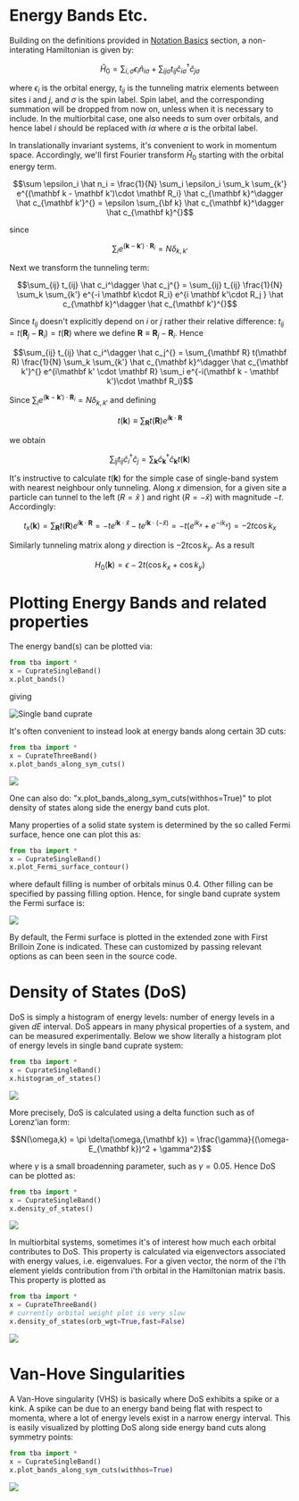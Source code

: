 # Energy Bands Etc.

Building on the definitions provided in [Notation Basics](/docs/basics.md) section, a non-interating Hamiltonian is given by:

$$ \hat H_0 = \sum_{i,\sigma} \epsilon_i \hat n_{i\sigma} + \sum_{ij\sigma} t_{ij} \hat c_{i\sigma} ^\dagger \hat c_{j\sigma}^{} $$

where $\epsilon_i$ is the orbital energy, $t_{ij}$ is the tunneling matrix elements between sites $i$ and $j$, and $\sigma$ is the spin label. Spin label, and the corresponding summation will be dropped from now on, unless when it is necessary to include. In the multiorbital case, one also needs to sum over orbitals, and hence label $i$ should be replaced with $i\alpha$ where $\alpha$ is the orbital label.

In translationally invariant systems, it's convenient to work in momentum space. Accordingly, we'll first Fourier transform $\hat H_0$ starting with the orbital energy term.

```math
\sum \epsilon_i \hat n_i = \frac{1}{N} \sum_i \epsilon_i \sum_k \sum_{k'} e^{(\mathbf k - \mathbf k')\cdot \mathbf R_i} \hat c_{\mathbf k}^\dagger \hat c_{\mathbf k'}^{} = \epsilon \sum_{\bf k} \hat c_{\mathbf k}^\dagger \hat c_{\mathbf k}^{}
```
since
```math
\sum_i e^{(\mathbf k - \mathbf k')\cdot \mathbf R_i} = N \delta_{k,k'}
```

Next we transform the tunneling term:
```math
\sum_{ij} t_{ij} \hat c_i^\dagger \hat c_j^{} = \sum_{ij} t_{ij} \frac{1}{N} \sum_k \sum_{k'} e^{-i \mathbf k\cdot R_i} e^{i \mathbf k'\cdot R_j } \hat c_{\mathbf k}^\dagger \hat c_{\mathbf k'}^{}
```
Since $t_{ij}$ doesn't explicitly depend on $i$ or $j$ rather their relative difference: $t_{ij} = t(\mathbf R_j - \mathbf R_i) = t(\mathbf R)$ where we define $\mathbf R \equiv \mathbf R_j - \mathbf R_i$. Hence
```math
\sum_{ij} t_{ij} \hat c_i^\dagger \hat c_j^{} = \sum_{\mathbf R} t(\mathbf R) \frac{1}{N} \sum_k \sum_{k'} \hat c_{\mathbf k}^\dagger \hat c_{\mathbf k'}^{} e^{i\mathbf k' \cdot \mathbf R} \sum_i e^{-i(\mathbf k - \mathbf k')\cdot \mathbf R_i}
```
Since $\sum_i e^{(\mathbf k - \mathbf k')\cdot \mathbf R_i} = N \delta_{k,k'}$ and defining
```math
t(\mathbf k) \equiv \sum_{\mathbf R} t(\mathbf R) e^{i\mathbf k \cdot \mathbf R}
```

we obtain
```math
\sum_{ij} t_{ij} \hat c_i^\dagger \hat c_j^{} =  \sum_{\mathbf k} \hat c_{\mathbf k}^\dagger \hat c_{\mathbf k}^{} t(\mathbf k)
```

It's instructive to calculate $t(\mathbf k)$ for the simple case of single-band system with nearest neighbour only tunneling. Along $x$ dimension, for a given site a particle can tunnel to the left ($R = \hat x$ ) and right ($R= - \hat x$) with magnitude $-t$. Accordingly:
```math
t_x(\mathbf k) =  \sum_{\mathbf R} t(\mathbf R) e^{i\mathbf k \cdot \mathbf R} = -te^{i \mathbf k \cdot \hat x } -te^{i \mathbf k \cdot (-\hat x)} = -t(e^{ik_x} + e^{-ik_x}) = -2t\cos k_x
```
Similarly tunneling matrix along $y$ direction is $-2t\cos k_y$. As a result
```math
H_0(\mathbf k) = \epsilon - 2t\left( \cos k_x + \cos k_y\right)
```

# Plotting Energy Bands and related properties

The energy band(s) can be plotted via:
```python
from tba import *
x = CuprateSingleBand()
x.plot_bands()
```
giving

![Single band cuprate](/images/tetra/cuprate_single_band_energy_bands.png)

It's often convenient to instead look at energy bands along certain 3D cuts:
```python
from tba import *
x = CuprateThreeBand()
x.plot_bands_along_sym_cuts()
```

![](/images/tetra/cuprate_three_band_energy_band_cuts.png)

One can also do: "x.plot_bands_along_sym_cuts(withhos=True)" to plot density of states along side the energy band cuts plot.

Many properties of a solid state system is determined by the so called Fermi surface, hence one can plot this as:
```python
from tba import *
x = CuprateSingleBand()
x.plot_Fermi_surface_contour()
```
where default filling is number of orbitals minus 0.4. Other filling can be specified by passing filling option. Hence, for single band cuprate system the Fermi surface is:

![](/images/tetra/cuprate_single_band_fermi_surface.png)

By default, the Fermi surface is plotted in the extended zone with First Brilloin Zone is indicated. These can customized by passing relevant options as can been seen in the source code.

# Density of States (DoS)

DoS is simply a histogram of energy levels: number of energy levels in a given $dE$ interval. DoS appears in many physical properties of a system, and can be measured experimentally. Below we show literally a histogram plot of energy levels in single band cuprate system:
```python
from tba import *
x = CuprateSingleBand()
x.histogram_of_states()
```
![](/images/tetra/cuprate_single_band_histogram_of_states.png)

More precisely, DoS is calculated using a delta function such as of Lorenz'ian form:
```math
N(\omega,k) = \pi \delta(\omega,{\mathbf k}) = \frac{\gamma}{(\omega-E_{\mathbf k})^2 + \gamma^2}
```
where $\gamma$ is a small broadenning parameter, such as $\gamma=0.05$.
Hence DoS can be plotted as:
```python
from tba import *
x = CuprateSingleBand()
x.density_of_states()
```
![](/images/tetra/cuprate_single_band_density_of_states.png)

In multiorbital systems, sometimes it's of interest how much each orbital contributes to DoS.
This property is calculated via eigenvectors associated with energy values, i.e. eigenvalues.
For a given vector, the norm of the i'th element yields contribution from i'th orbital in the Hamiltonian matrix basis.
This property is plotted as
```python
from tba import *
x = CuprateThreeBand()
# currently orbital weight plot is very slow
x.density_of_states(orb_wgt=True,fast=False)
```
![](/images/tetra/cuprate_three_band_density_of_states_orbital_resolved.png)

# Van-Hove Singularities

A Van-Hove singularity (VHS) is basically  where DoS exhibits a spike or a kink.
A spike can be due to an energy band being flat with respect to momenta, where a lot of energy levels exist in a narrow energy interval.
This is easily visualized by plotting DoS along side energy band cuts along symmetry points:
```python
from tba import *
x = CuprateSingleBand()
x.plot_bands_along_sym_cuts(withhos=True)
```
![](/images/tetra/cuprate_single_band_energy_band_cuts_with_hos.png)
